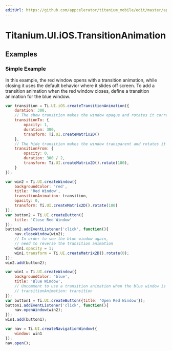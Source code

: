 ```yaml
---
editUrl: https://github.com/appcelerator/titanium_mobile/edit/master/apidoc/Titanium/UI/iOS/TransitionAnimation.yml
---
```

# Titanium.UI.iOS.TransitionAnimation

<TypeHeader/>

## Examples

### Simple Example

In this example, the red window opens with a transition animation, while closing it uses the
default behavior where it slides off screen.  To add a transition animation when the red
window closes, define a transition animation for the blue window.

``` js
var transition = Ti.UI.iOS.createTransitionAnimation({
    duration: 300,
    // The show transition makes the window opaque and rotates it correctly
    transitionTo: {
        opacity: 1,
        duration: 300,
        transform: Ti.UI.createMatrix2D()
    },
    // The hide transition makes the window transparent and rotates it upside down
    transitionFrom: {
        opacity: 0,
        duration: 300 / 2,
        transform: Ti.UI.createMatrix2D().rotate(180),
    }
});

var win2 = Ti.UI.createWindow({
    backgroundColor: 'red',
    title: 'Red Window',
    transitionAnimation: transition,
    opacity: 0,
    transform: Ti.UI.createMatrix2D().rotate(180)
});
var button2 = Ti.UI.createButton({
    title: 'Close Red Window'
});
button2.addEventListener('click', function(){
    nav.closeWindow(win2);
    // In order to see the blue window again,
    // need to reverse the transition animation
    win1.opacity = 1;
    win1.transform = Ti.UI.createMatrix2D().rotate(0);
});
win2.add(button2);

var win1 = Ti.UI.createWindow({
    backgroundColor: 'blue',
    title: 'Blue Window',
    // Uncomment to use a transition animation when the blue window is closed
    // transitionAnimation: transition
});
var button1 = Ti.UI.createButton({title: 'Open Red Window'});
button1.addEventListener('click', function(){
    nav.openWindow(win2);
});
win1.add(button1);

var nav = Ti.UI.createNavigationWindow({
    window: win1
});
nav.open();
```

<ApiDocs/>
